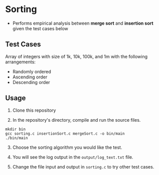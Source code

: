 # Sorting
- Performs empirical analysis between **merge sort** and **insertion sort** given the test cases below

## Test Cases

Array of integers with size of 1k, 10k, 100k, and 1m with the following arrangements:
- Randomly ordered
- Ascending order
- Descending order

## Usage
1. Clone this repository

2. In the repository's directory, compile and run the source files. 
```
mkdir bin
gcc sorting.c insertionSort.c mergeSort.c -o bin/main
./bin/main
```

3. Choose the sorting algorithm you would like the test.

3. You will see the log output in the `output/log_text.txt` file.

4. Change the file input and output in `sorting.c` to try other test cases.



